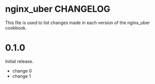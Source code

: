 # nginx_uber CHANGELOG

This file is used to list changes made in each version of the nginx_uber cookbook.

# 0.1.0

Initial release.

- change 0
- change 1


